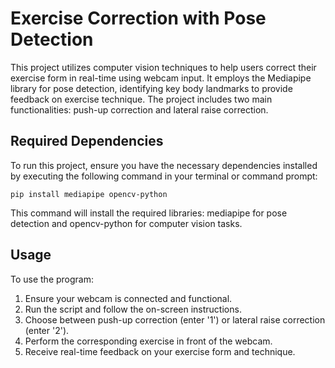 
# Exercise Correction with Pose Detection

This project utilizes computer vision techniques to help users correct their exercise form in real-time using webcam input. It employs the Mediapipe library for pose detection, identifying key body landmarks to provide feedback on exercise technique. The project includes two main functionalities: push-up correction and lateral raise correction.


## Required Dependencies

To run this project, ensure you have the necessary dependencies installed by executing the following command in your terminal or command prompt:

`pip install mediapipe opencv-python`
 
This command will install the required libraries: mediapipe for pose detection and opencv-python for computer vision tasks.

## Usage
To use the program:

  1. Ensure your webcam is connected and functional.
  2. Run the script and follow the on-screen instructions.
  3. Choose between push-up correction (enter '1') or lateral raise correction (enter '2').
  4. Perform the corresponding exercise in front of the webcam.
  5. Receive real-time feedback on your exercise form and technique.
